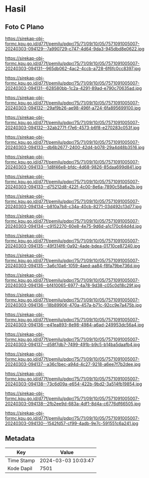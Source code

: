 # Hasil

## Foto C Plano

https://sirekap-obj-formc.kpu.go.id/d77f/pemilu/pdpr/75/71/09/10/05/7571091005007-20240303-094129--7a990729-c747-4d64-9da3-945dbd8e0622.jpg

https://sirekap-obj-formc.kpu.go.id/d77f/pemilu/pdpr/75/71/09/10/05/7571091005007-20240303-094131--965db062-4ac2-4ccb-a728-6f6fc0cc8397.jpg

https://sirekap-obj-formc.kpu.go.id/d77f/pemilu/pdpr/75/71/09/10/05/7571091005007-20240303-094131--628580bb-1c2a-4291-89ad-e790c70635ad.jpg

https://sirekap-obj-formc.kpu.go.id/d77f/pemilu/pdpr/75/71/09/10/05/7571091005007-20240303-094132--29af9b26-ae98-496f-a724-6fa895699100.jpg

https://sirekap-obj-formc.kpu.go.id/d77f/pemilu/pdpr/75/71/09/10/05/7571091005007-20240303-094132--32ab277f-f7e6-4573-b6f8-e270283c053f.jpg

https://sirekap-obj-formc.kpu.go.id/d77f/pemilu/pdpr/75/71/09/10/05/7571091005007-20240303-094133--db6b2677-2400-42d4-b078-29a4d48b3516.jpg

https://sirekap-obj-formc.kpu.go.id/d77f/pemilu/pdpr/75/71/09/10/05/7571091005007-20240303-094133--1d8f46e8-bfdc-4d68-9826-85daa699d841.jpg

https://sirekap-obj-formc.kpu.go.id/d77f/pemilu/pdpr/75/71/09/10/05/7571091005007-20240303-094133--d75212d8-422f-4c00-8e6a-7890c58a6a2b.jpg

https://sirekap-obj-formc.kpu.go.id/d77f/pemilu/pdpr/75/71/09/10/05/7571091005007-20240303-094134--b810a7b8-c34a-40cb-8271-03d492c13d77.jpg

https://sirekap-obj-formc.kpu.go.id/d77f/pemilu/pdpr/75/71/09/10/05/7571091005007-20240303-094134--c9152270-60e8-4e75-9d6d-a1c170c64d4d.jpg

https://sirekap-obj-formc.kpu.go.id/d77f/pemilu/pdpr/75/71/09/10/05/7571091005007-20240303-094135--49f314f6-0a92-4ade-bdea-01710ce87240.jpg

https://sirekap-obj-formc.kpu.go.id/d77f/pemilu/pdpr/75/71/09/10/05/7571091005007-20240303-094135--3a6c10a6-1059-4aed-aa84-f8fa79be736d.jpg

https://sirekap-obj-formc.kpu.go.id/d77f/pemilu/pdpr/75/71/09/10/05/7571091005007-20240303-094136--bf410065-6977-4a78-9d38-c05c0d18c29f.jpg

https://sirekap-obj-formc.kpu.go.id/d77f/pemilu/pdpr/75/71/09/10/05/7571091005007-20240303-094136--18b89906-470a-457a-b71c-92cc9e7a475b.jpg

https://sirekap-obj-formc.kpu.go.id/d77f/pemilu/pdpr/75/71/09/10/05/7571091005007-20240303-094136--e41ea893-8e98-4984-a6ad-249953dc56a4.jpg

https://sirekap-obj-formc.kpu.go.id/d77f/pemilu/pdpr/75/71/09/10/05/7571091005007-20240303-094137--d58f7db7-7499-491b-b9c5-b14ba5daafb4.jpg

https://sirekap-obj-formc.kpu.go.id/d77f/pemilu/pdpr/75/71/09/10/05/7571091005007-20240303-094137--a36c1bec-a94d-4c27-9218-a6ee7f7b2dee.jpg

https://sirekap-obj-formc.kpu.go.id/d77f/pemilu/pdpr/75/71/09/10/05/7571091005007-20240303-094138--73c6d09a-e654-422b-9bd2-3a514fb19854.jpg

https://sirekap-obj-formc.kpu.go.id/d77f/pemilu/pdpr/75/71/09/10/05/7571091005007-20240303-094138--2fb2ee9d-683a-4df1-8d4a-c6776df66505.jpg

https://sirekap-obj-formc.kpu.go.id/d77f/pemilu/pdpr/75/71/09/10/05/7571091005007-20240303-094130--1542fd57-cf99-4adb-9e7c-591551c6a241.jpg


## Metadata

| Key        | Value               |
| ---------- | ------------------- |
| Time Stamp | 2024-03-03 10:03:47 |
| Kode Dapil | 7501                |



